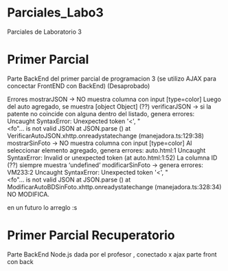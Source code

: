 # Parciales_Labo3
Parciales de Laboratorio 3 

# Primer Parcial
Parte BackEnd del primer parcial de programacion 3 (se utilizo AJAX para concectar FrontEND con BackEnd) (Desaprobado)

Errores
mostrarJSON -> NO muestra columna con input [type=color]
Luego del auto agregado, se muestra [object Object] (??)
verificarJSON -> si la patente no coincide con alguna dentro del listado, genera errores:
Uncaught SyntaxError: Unexpected token '<', "<br /> <fo"... is not valid JSON at JSON.parse (<anonymous>) at VerificarAutoJSON.xhttp.onreadystatechange (manejadora.ts:129:38)
mostrarSinFoto -> NO muestra columna con input [type=color]
Al seleccionar elemento agregado, genera errores:
auto.html:1 Uncaught SyntaxError: Invalid or unexpected token (at auto.html:1:52)
La columna ID (??) siempre muestra ‘undefined’
modificarSinFoto -> genera errores: VM233:2 Uncaught SyntaxError: Unexpected token '<', "
<br /> <fo"... is not valid JSON at JSON.parse (<anonymous>)
    at ModificarAutoBDSinFoto.xhttp.onreadystatechange (manejadora.ts:328:34)
NO MODIFICA.

en un futuro lo arreglo :s

# Primer Parcial Recuperatorio
Parte BackEnd Node.js dada por el profesor , conectado x ajax parte front con back
